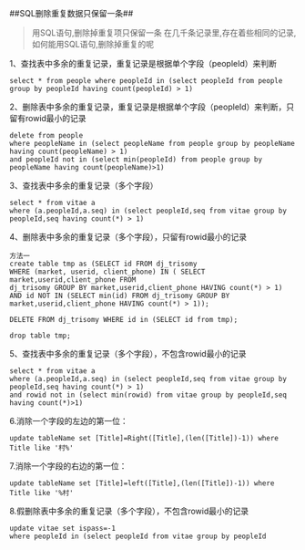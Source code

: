 ##SQL删除重复数据只保留一条##



> 用SQL语句,删除掉重复项只保留一条
在几千条记录里,存在着些相同的记录,如何能用SQL语句,删除掉重复的呢

1、查找表中多余的重复记录，重复记录是根据单个字段（peopleId）来判断 

	select * from people where peopleId in (select peopleId from people group by peopleId having count(peopleId) > 1) 

2、删除表中多余的重复记录，重复记录是根据单个字段（peopleId）来判断，只留有rowid最小的记录 

	delete from people 
	where peopleName in (select peopleName from people group by peopleName having count(peopleName) > 1) 
	and peopleId not in (select min(peopleId) from people group by peopleName having count(peopleName)>1) 

3、查找表中多余的重复记录（多个字段） 

	select * from vitae a 
	where (a.peopleId,a.seq) in (select peopleId,seq from vitae group by peopleId,seq having count(*) > 1) 

4、删除表中多余的重复记录（多个字段），只留有rowid最小的记录 

	方法一
    create table tmp as (SELECT id FROM dj_trisomy
	WHERE (market, userid, client_phone) IN ( SELECT market,userid,client_phone FROM
	dj_trisomy GROUP BY market,userid,client_phone HAVING count(*) > 1)
	AND id NOT IN (SELECT min(id) FROM dj_trisomy GROUP BY market,userid,client_phone HAVING count(*) > 1));
	
	DELETE FROM dj_trisomy WHERE id in (SELECT id from tmp);
	
	drop table tmp;


5、查找表中多余的重复记录（多个字段），不包含rowid最小的记录 

	select * from vitae a 
	where (a.peopleId,a.seq) in (select peopleId,seq from vitae group by peopleId,seq having count(*) > 1) 
	and rowid not in (select min(rowid) from vitae group by peopleId,seq having count(*)>1)   

6.消除一个字段的左边的第一位：

	update tableName set [Title]=Right([Title],(len([Title])-1)) where Title like '村%'

7.消除一个字段的右边的第一位：

	update tableName set [Title]=left([Title],(len([Title])-1)) where Title like '%村'

8.假删除表中多余的重复记录（多个字段），不包含rowid最小的记录 

	update vitae set ispass=-1
	where peopleId in (select peopleId from vitae group by peopleId